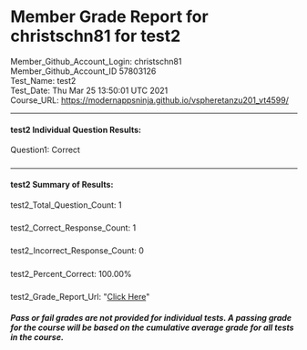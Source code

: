 # Member Grade Report for christschn81 for test2  
   
Member_Github_Account_Login: christschn81  
Member_Github_Account_ID 57803126  
Test_Name: test2  
Test_Date: Thu Mar 25 13:50:01 UTC 2021  
Course_URL: https://modernappsninja.github.io/vspheretanzu201_vt4599/  
   
---  
#### test2 Individual Question Results:  
Question1: Correct  
#####  
---  
#### test2 Summary of Results:  
test2_Total_Question_Count: 1  
#####  
test2_Correct_Response_Count: 1  
#####  
test2_Incorrect_Response_Count: 0  
#####  
test2_Percent_Correct: 100.00%  
#####  
test2_Grade_Report_Url: "[Click Here](https://github.com/modernappsninjas/christschn81/blob/main/static/userdata/courses/vspheretanzu201_vt4599/grade_report.pr32.test2.md)"
##### Pass or fail grades are not provided for individual tests. A passing grade for the course will be based on the cumulative average grade for all tests in the course.  
